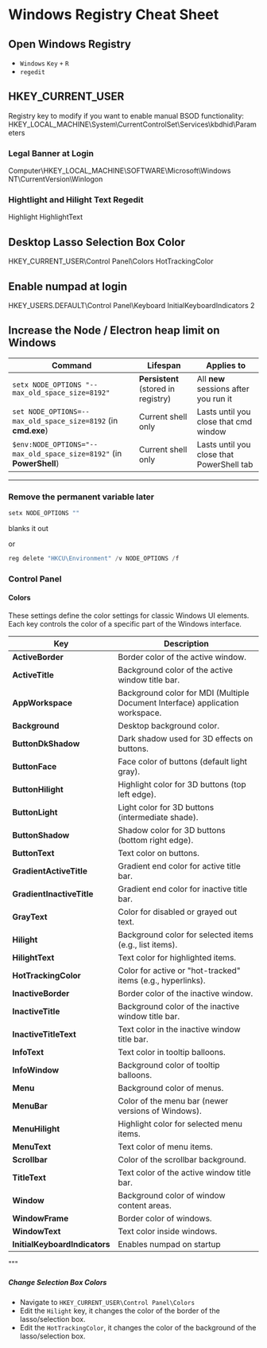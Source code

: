 # Windows Registry Cheat Sheet

## Open Windows Registry 

- `Windows` `Key` `+` `R`
- `regedit`

## HKEY_CURRENT_USER

Registry key to modify if you want to enable manual BSOD functionality:
HKEY_LOCAL_MACHINE\System\CurrentControlSet\Services\kbdhid\Parameters

### Legal Banner at Login
Computer\HKEY_LOCAL_MACHINE\SOFTWARE\Microsoft\Windows NT\CurrentVersion\Winlogon

### Hightlight and Hilight Text Regedit
Highlight 
HighlightText

## Desktop Lasso Selection Box Color
HKEY_CURRENT_USER\Control Panel\Colors
HotTrackingColor

## Enable numpad at login
HKEY_USERS\.DEFAULT\Control Panel\Keyboard
InitialKeyboardIndicators 2

## Increase the Node / Electron heap limit on Windows

| Command                                                                                      | Lifespan            | Applies to           |
|----------------------------------------------------------------------------------------------|---------------------|----------------------|
| `setx NODE_OPTIONS "--max_old_space_size=8192"`                                              | **Persistent** (stored in registry) | All **new** sessions after you run it |
| `set NODE_OPTIONS=--max_old_space_size=8192` (in **cmd.exe**)                                | Current shell only  | Lasts until you close that cmd window |
| `$env:NODE_OPTIONS="--max_old_space_size=8192"` (in **PowerShell**)                          | Current shell only  | Lasts until you close that PowerShell tab |

---

### Remove the permanent variable later

```powershell
setx NODE_OPTIONS ""
```
blanks it out

or
```powershell
reg delete "HKCU\Environment" /v NODE_OPTIONS /f
```

### Control Panel 

#### Colors 

These settings define the color settings for classic Windows UI elements. Each key controls the color of a specific part of the Windows interface.

| Key                         | Description |
|----------------------------|-------------|
| **ActiveBorder**           | Border color of the active window. |
| **ActiveTitle**            | Background color of the active window title bar. |
| **AppWorkspace**           | Background color for MDI (Multiple Document Interface) application workspace. |
| **Background**             | Desktop background color. |
| **ButtonDkShadow**         | Dark shadow used for 3D effects on buttons. |
| **ButtonFace**             | Face color of buttons (default light gray). |
| **ButtonHilight**          | Highlight color for 3D buttons (top left edge). |
| **ButtonLight**            | Light color for 3D buttons (intermediate shade). |
| **ButtonShadow**           | Shadow color for 3D buttons (bottom right edge). |
| **ButtonText**             | Text color on buttons. |
| **GradientActiveTitle**    | Gradient end color for active title bar. |
| **GradientInactiveTitle**  | Gradient end color for inactive title bar. |
| **GrayText**               | Color for disabled or grayed out text. |
| **Hilight**                | Background color for selected items (e.g., list items). |
| **HilightText**            | Text color for highlighted items. |
| **HotTrackingColor**       | Color for active or "hot-tracked" items (e.g., hyperlinks). |
| **InactiveBorder**         | Border color of the inactive window. |
| **InactiveTitle**          | Background color of the inactive window title bar. |
| **InactiveTitleText**      | Text color in the inactive window title bar. |
| **InfoText**               | Text color in tooltip balloons. |
| **InfoWindow**             | Background color of tooltip balloons. |
| **Menu**                   | Background color of menus. |
| **MenuBar**                | Color of the menu bar (newer versions of Windows). |
| **MenuHilight**            | Highlight color for selected menu items. |
| **MenuText**               | Text color of menu items. |
| **Scrollbar**              | Color of the scrollbar background. |
| **TitleText**              | Text color of the active window title bar. |
| **Window**                 | Background color of window content areas. |
| **WindowFrame**            | Border color of windows. |
| **WindowText**             | Text color inside windows. |
| **InitialKeyboardIndicators** | Enables numpad on startup |
"""

##### Change Selection Box Colors 
- Navigate to `HKEY_CURRENT_USER\Control Panel\Colors`
- Edit the `Hilight` key, it changes the color of the border of the lasso/selection box.
- Edit the `HotTrackingColor`, it changes the color of the background of the lasso/selection box.
